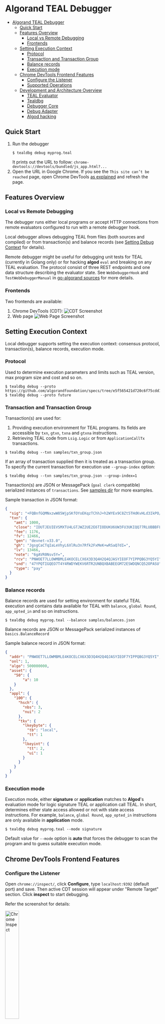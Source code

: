 # Algorand TEAL Debugger

- [Algorand TEAL Debugger](#algorand-teal-debugger)
  - [Quick Start](#quick-start)
  - [Features Overview](#features-overview)
    - [Local vs Remote Debugging](#local-vs-remote-debugging)
    - [Frontends](#frontends)
  - [Setting Execution Context](#setting-execution-context)
    - [Protocol](#protocol)
    - [Transaction and Transaction Group](#transaction-and-transaction-group)
    - [Balance records](#balance-records)
    - [Execution mode](#execution-mode)
  - [Chrome DevTools Frontend Features](#chrome-devtools-frontend-features)
    - [Configure the Listener](#configure-the-listener)
    - [Supported Operations](#supported-operations)
  - [Development and Architecture Overview](#development-and-architecture-overview)
    - [TEAL Evaluator](#teal-evaluator)
    - [Tealdbg](#tealdbg)
    - [Debugger Core](#debugger-core)
    - [Debug Adapter](#debug-adapter)
    - [Algod hacking](#algod-hacking)

## Quick Start

1. Run the debugger
    ```
    $ tealdbg debug myprog.teal
    ```
    It prints out the URL to follow: `chrome-devtools://devtools/bundled/js_app.html?...`
2. Open the URL in Google Chrome.
  If you see the `This site can’t be reached` page, open Chrome DevTools [as explained](https://developers.google.com/web/tools/chrome-devtools/open) and refresh the page.

## Features Overview

### Local vs Remote Debugging

The debugger runs either local programs or accept HTTP connections from remote evaluators
configured to run with a remote debugger hook.

Local debugger allows debugging TEAL from files (both sources and compiled) or from transaction(s)
and balance records (see [Setting Debug Context](#setting-debug-context) for details).

Remote debugger might be useful for debugging unit tests for TEAL (currently in Golang only) or for hacking **algod** `eval` and breaking on any TEAL evaluation.
The protocol consist of three REST endpoints and one data structure describing the evaluator state.
See `WebDebuggerHook` and `TestWebDebuggerManual` in [go-algorand sources](https://github.com/algorand/go-algorand/tree/master/data/transactions/logic) for more details.

### Frontends

Two frontends are available:

1. Chrome DevTools (CDT):
    ![CDT Screenshot](images/cdt-screenshot.png)
2. Web page
    ![Web Page Screenshot](images/web-page-screenshot.png)

## Setting Execution Context

Local debugger supports setting the execution context: consensus protocol, transaction(s), balance records, execution mode.

### Protocol

Used to determine execution parameters and limits such as TEAL version, max program size and cost and so on.
```
$ tealdbg debug --proto https://github.com/algorandfoundation/specs/tree/e5f565421d720c6f75cdd186f7098495caf9101f
$ tealdbg debug --proto future
```

### Transaction and Transaction Group

Transaction(s) are used for:
1. Providing execution environment for TEAL programs.
    Its fields are accessible by `txn`, `gtxn`, `txna` and `gtxna` instructions.
2. Retrieving TEAL code from `Lsig.Logic` or from `ApplicationCallTx` transactions.

```
$ tealdbg debug --txn samples/txn_group.json
```

If an array of transaction supplied then it is treated as a transaction group. To specify the current transaction for execution use `--group-index` option:

```
$ tealdbg debug --txn samples/txn_group.json --group-index=1
```

Transaction(s) are JSON or MessagePack (`goal clerk` compatible) serialized instances of `transactions`. See [samples dir](https://github.com/algorand/go-algorand/tree/master/cmd/tealdbg/samples) for more examples.

Sample transaction in JSON format:
```json
{
  "sig": "+FQBnfGQMNxzwW85WjpSKfOYoEKqzTChhJ+h2WYEx9C8Zt5THdKvHLd3IkPO/usubboFG/0Wcvb8C5Ps1h+IBQ==",
  "txn": {
    "amt": 1000,
    "close": "IDUTJEUIEVSMXTU4LGTJWZ2UE2E6TIODUKU6UW3FU3UKIQQ77RLUBBBFLA",
    "fee": 1176,
    "fv": 12466,
    "gen": "devnet-v33.0",
    "gh": "JgsgCaCTqIaLeVhyL6XlRu3n7Rfk2FxMeK+wRSaQ7dI=",
    "lv": 13466,
    "note": "6gAVR0Nsv5Y=",
    "rcv": "PNWOET7LLOWMBMLE4KOCELCX6X3D3Q4H2Q4QJASYIEOF7YIPPQBG3YQ5YI",
    "snd": "47YPQTIGQEO7T4Y4RWDYWEKV6RTR2UNBQXBABEEGM72ESWDQNCQ52OPASU",
    "type": "pay"
  }
}
```

### Balance records

Balance records are used for setting environment for stateful TEAL execution and contains data available for TEAL with `balance`, `global Round`, `app_opted_in` and so on instructions.

```
$ tealdbg debug myprog.teal --balance samples/balances.json
```

Balance records are JSON or MessagePack serialized instances of `basics.BalanceRecord`

Sample balance record in JSON format:
```json
{
  "addr": "PNWOET7LLOWMBMLE4KOCELCX6X3D3Q4H2Q4QJASYIEOF7YIPPQBG3YQ5YI",
  "onl": 1,
  "algo": 500000000,
  "asset": {
    "50": {
        "a": 10
    }
  },
  "appl": {
    "100": {
      "hsch": {
        "nbs": 3,
        "nui": 2
      },
      "tkv": {
        "lkeybyte": {
          "tb": "local",
          "tt": 1
        },
        "lkeyint": {
          "tt": 2,
          "ui": 1
        }
      }
    }
  }
}
```

### Execution mode

Execution mode, either **signature** or **application** matches to **Algod**'s evaluation mode
for logic signature TEAL or application call TEAL. In short, determines either state access allowed or not with state access instructions. For example, `balance`, `global Round`, `app_opted_in` instructions are only available in **application** mode.

```
$ tealdbg debug myprog.teal --mode signature
```

Default value for `--mode` option is **auto** that forces the debugger to scan the program and to guess suitable execution mode.

## Chrome DevTools Frontend Features

### Configure the Listener

Open `chrome://inspect/`, click **Configure**, type `localhost:9392` (default port) and save.
Then active CDT session will appear under "Remote Target" section. Click **inspect** to start debugging.

Refer the screenshot for details:

<img src="images/chrome-inspect.png" alt="Chrome Inspect" width="30%"/>

### Supported Operations

1. **Resume** continues execution until next breakpoint if any.
2. **Step**, **Step Into**, **Step Over** are equivalents.
3. **Step Out** runs the program until the last instruction.
4. **Activate breakpoints** enables or disables all the breakpoints.
5. **Pause on Exceptions** enables breaking on evaluation error.
6. **Scope** pane allows examination of global fields, transaction object(s),
   stack and scratch space. It also shows exception info if any.
7. **Breakpoints** pane shows active breakpoints.
8. **Line numbers** on the right allows breakpoints setting by a mouse-click.

![CDT Screenshot](images/cdt-controls.png)

Refer to the [Chrome DevTools debugging](https://developers.google.com/web/tools/chrome-devtools/javascript/reference) documentation for a complete guide.


## Development and Architecture Overview

### TEAL Evaluator

The evaluator accepts a new `Debugger` parameter described as the interface:
```golang
type DebuggerHook interface {
	// Register is fired on program creation
	Register(state *DebugState) error
	// Update is fired on every step
	Update(state *DebugState) error
	// Complete is called when the program exits
	Complete(state *DebugState) error
}
```
If `Debugger` is set the evaluator calls `Register` on creation, `Update` on every step and `Complete` on exit.

### Tealdbg

The debugger consist of a core, transport adapters and debug adapters (frontends).

### Debugger Core

The core process `Register`, `Update` and `Complete` calls from the evaluator.
On `Register` it starts a new session and establish notification channel for state updates.
On `Update` it checks for breakpoints matches and if found, the debugger publishes the notification and waits for confirmation.
On `Complete` it publishes a final state update and removes the session.

### Debug Adapter

An adapter must implement the following interface:
```golang
type DebugAdapter interface {
	SessionStarted(sid string, debugger Control, ch chan Notification)
	SessionEnded(sid string)
	WaitForCompletion()
}
```

The core calls `SessionStarted` for all adapters as part of dispatching `Register`. It is up to adapter to setup communication channel with a user. Then an adapter needs to start processing notifications from the channel and manage execution using debugger's `Control` interface.

The core calls `SessionEnded` on `Complete` call.

`WaitForCompletion` function might or might not be called by integrator (tealdbg). The main purpose is to prevent the main process termination when `evaluation` is done but the user is still working in UI.

### Algod hacking

**WARNING**: Use it only for private network for development purposes.

If one needs to debug TEAL in as much real environment as possible then do

1. Add `WebDebuggerHook` to `data/transactions/logic/eval.go`:
    ```golang
    cx.program = program

    // begin new code
    debugURL := os.Getenv("TEAL_DEBUGGER_URL")
    cx.Debugger = &WebDebuggerHook{URL: debugURL}
    // end new code

    if cx.Debugger != nil {
    ```
2. Start the remote debugger
    ```
    $ tealdbg remote
    ```
3. Rebuild algod
    ```
    $ make install
    ```
4. Set `TEAL_DEBUGGER_URL` to debugger address and restart algod
    ```
    $ export TEAL_DEBUGGER_URL=http://localhost:9392
    $ goal node restart
    ```
